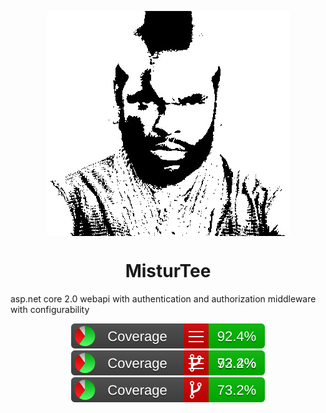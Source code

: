 <p align="center">
<img src="https://raw.githubusercontent.com/abdulbeard/aspnet-core-webapi-auth-middleware/master/icon.jpg" style="display:block; margin: 0 auto;"></img>
<h1 style="text-align:center">MisturTee</h1></p>
asp.net core 2.0 webapi with authentication and authorization middleware with configurability

<p align="center">
<img src="https://raw.githubusercontent.com/abdulbeard/aspnet-core-webapi-auth-middleware/master/BuildTools/Reports/badge_linecoverage.svg" type="image/svg+xml"/>


<img src="https://raw.githubusercontent.com/abdulbeard/aspnet-core-webapi-auth-middleware/master/BuildTools/Reports/badge_combined.svg" type="image/svg+xml"/>


<img src="https://github.com/abdulbeard/aspnet-core-webapi-auth-middleware/blob/master/BuildTools/Reports/badge_branchcoverage.svg" type="image/svg+xml"/>

</p>

